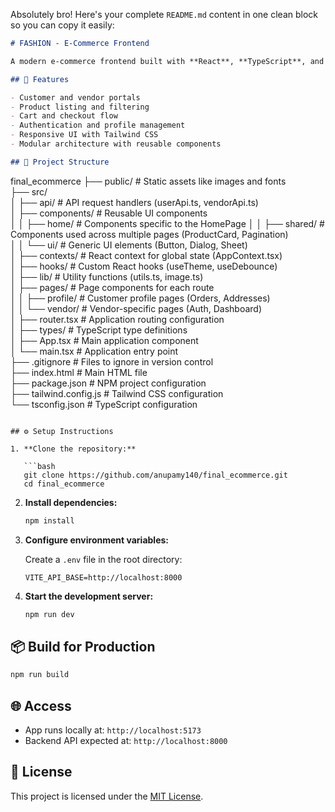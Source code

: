 Absolutely bro! Here's your complete `README.md` content in one clean block so you can copy it easily:

```markdown
# FASHION - E-Commerce Frontend

A modern e-commerce frontend built with **React**, **TypeScript**, and **Vite**, designed to deliver a seamless shopping experience for customers and vendors. This project includes product browsing, user authentication, cart management, and vendor dashboards.

## 🚀 Features

- Customer and vendor portals  
- Product listing and filtering  
- Cart and checkout flow  
- Authentication and profile management  
- Responsive UI with Tailwind CSS  
- Modular architecture with reusable components  

## 🧱 Project Structure

```
final_ecommerce
├── public/              # Static assets like images and fonts  
├── src/  
│   ├── api/             # API request handlers (userApi.ts, vendorApi.ts)  
│   ├── components/      # Reusable UI components  
│   │   ├── home/        # Components specific to the HomePage
│   │   ├── shared/      # Components used across multiple pages (ProductCard, Pagination)  
│   │   └── ui/          # Generic UI elements (Button, Dialog, Sheet)  
│   ├── contexts/        # React context for global state (AppContext.tsx)  
│   ├── hooks/           # Custom React hooks (useTheme, useDebounce)  
│   ├── lib/             # Utility functions (utils.ts, image.ts)  
│   ├── pages/           # Page components for each route  
│   │   ├── profile/     # Customer profile pages (Orders, Addresses)  
│   │   └── vendor/      # Vendor-specific pages (Auth, Dashboard)  
│   ├── router.tsx       # Application routing configuration  
│   ├── types/           # TypeScript type definitions  
│   ├── App.tsx          # Main application component  
│   └── main.tsx         # Application entry point  
├── .gitignore           # Files to ignore in version control  
├── index.html           # Main HTML file  
├── package.json         # NPM project configuration  
├── tailwind.config.js   # Tailwind CSS configuration  
└── tsconfig.json        # TypeScript configuration  
```

## ⚙️ Setup Instructions

1. **Clone the repository:**

   ```bash
   git clone https://github.com/anupamy140/final_ecommerce.git
   cd final_ecommerce
   ```

2. **Install dependencies:**

   ```bash
   npm install
   ```

3. **Configure environment variables:**

   Create a `.env` file in the root directory:

   ```
   VITE_API_BASE=http://localhost:8000
   ```

4. **Start the development server:**

   ```bash
   npm run dev
   ```

## 📦 Build for Production

```bash
npm run build
```

## 🌐 Access

- App runs locally at: `http://localhost:5173`  
- Backend API expected at: `http://localhost:8000`

## 📄 License

This project is licensed under the [MIT License](https://opensource.org/licenses/MIT).
```


